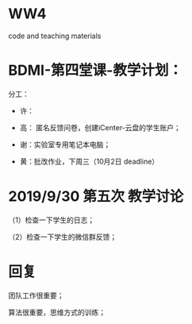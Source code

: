 # WW4 
code and teaching materials 

# BDMI-第四堂课-教学计划：

分工：

- 许：  

- 高： 匿名反馈问卷，创建iCenter-云盘的学生账户；

- 谢：实验室专用笔记本电脑；

- 黄：批改作业，下周三（10月2日 deadline）




# 2019/9/30 第五次 教学讨论

（1）检查一下学生的日志；

（2）检查一下学生的微信群反馈；


# 回复

团队工作很重要；

算法很重要，思维方式的训练；
